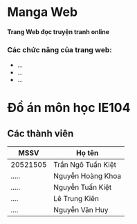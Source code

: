 # Manga Web
#### Trang Web đọc truyện tranh online
### Các chức năng của trang web:
- ...
- ...
- ...
# Đồ án môn học IE104
## Các thành viên
| MSSV | Họ tên |
| --- | ----------- |
| 20521505| Trần Ngô Tuấn Kiệt |
| ..... | Nguyễn Hoàng Khoa |
| ..... | Nguyễn Tuấn Kiệt |
| .... | Lê Trung Kiên |
| .... | Nguyễn Văn Huy |
